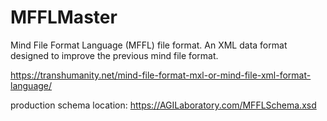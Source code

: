 # MFFLMaster
Mind File Format Language (MFFL) file format.  An XML data format designed to improve the previous mind file format.


https://transhumanity.net/mind-file-format-mxl-or-mind-file-xml-format-language/ 

production schema location: https://AGILaboratory.com/MFFLSchema.xsd 
